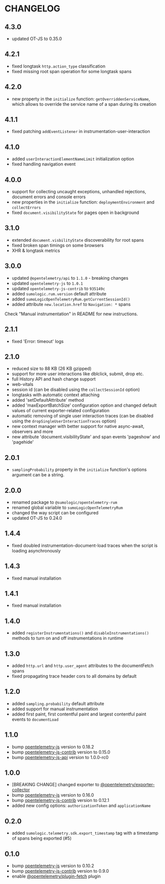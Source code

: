 # CHANGELOG

## 4.3.0

- updated OT-JS to 0.35.0

## 4.2.1

- fixed longtask `http.action_type` classification
- fixed missing root span operation for some longtask spans

## 4.2.0

- new property in the `initialize` function: `getOverriddenServiceName`, which allows to override the service name of a span during its creation

## 4.1.1

- fixed patching `addEventListener` in instrumentation-user-interaction

## 4.1.0

- added `userInteractionElementNameLimit` initialization option
- fixed handling navigation event

## 4.0.0

- support for collecting uncaught exceptions, unhandled rejections, document errors and console errors
- new properties in the `initialize` function: `deploymentEnvironment` and `collectErrors`
- fixed `document.visibilityState` for pages open in background

## 3.1.0

- extended `document.visbilityState` discoverability for root spans
- fixed broken span timings on some browsers
- XHR & longtask metrics

## 3.0.0

- updated `@opentelemetry/api` to `1.1.0` - breaking changes
- updated `opentelemetry-js` to `1.0.1`
- updated `opentelemetry-js-contrib` to `935149c`
- added `sumologic.rum.version` default attribute
- added `sumoLogicOpenTelemetryRum.getCurrentSessionId()`
- added attribute `new.location.href` to `Navigation: *` spans

Check "Manual instrumentation" in README for new instructions.

## 2.1.1

- fixed 'Error: timeout' logs

## 2.1.0

- reduced size to 88 KB (26 KB gzipped)
- support for more user interactions like dblclick, submit, drop etc.
- full History API and hash change support
- web-vitals
- session id (can be disabled using the `collectSessionId` option)
- longtasks with automatic context attaching
- added 'setDefaultAttribute' method
- added 'maxExportBatchSize' configuration option and changed default values of current exporter-related configuration
- automatic removing of single user interaction traces (can be disabled using the `dropSingleUserInteractionTraces`
  option)
- new context manager with better support for native async-await, observers and more
- new attribute 'document.visibilityState' and span events 'pageshow' and 'pagehide'

## 2.0.1

- `samplingProbability` property in the `initialize` function's options argument can be a string.

## 2.0.0

- renamed package to `@sumologic/opentelemetry-rum`
- renamed global variable to `sumoLogicOpenTelemetryRum`
- changed the way script can be configured
- updated OT-JS to 0.24.0

## 1.4.4

- fixed doubled instrumentation-document-load traces when the script is loading asynchronously

## 1.4.3

- fixed manual installation

## 1.4.1

- fixed manual installation

## 1.4.0

- added `registerInstrumentations()` and `disableInstrumentations()` methods to turn on and off instrumentations in
  runtime

## 1.3.0

- added `http.url` and `http.user_agent` attributes to the documentFetch spans
- fixed propagating trace header cors to all domains by default

## 1.2.0

- added `sampling.probability` default attribute
- added support for manual instrumentation
- added first paint, first contentful paint and largest contentful paint events to `documentLoad`

## 1.1.0

- bump [opentelemetry-js](https://github.com/SumoLogic/opentelemetry-js) version to 0.18.2
- bump [opentelemetry-js-contrib](https://github.com/SumoLogic/opentelemetry-js-contrib) version to 0.15.0
- bump [opentelemetry-js-api](https://github.com/SumoLogic/opentelemetry-js-api) version to 1.0.0-rc0

## 1.0.0

- [BREAKING CHANGE] changed exporter
  to [@opentelemetry/exporter-collector](https://www.npmjs.com/package/@opentelemetry/exporter-collector)
- bump [opentelemetry-js](https://github.com/open-telemetry/opentelemetry-js) version to 0.16.0
- bump [opentelemetry-js-contrib](https://github.com/open-telemetry/opentelemetry-js-contrib) version to 0.12.1
- added new config options: `authorizationToken` and `applicationName`

## 0.2.0

- added `sumologic.telemetry.sdk.export_timestamp` tag with a timestamp of spans being exported (#5)

## 0.1.0

- bump [opentelemetry-js](https://github.com/open-telemetry/opentelemetry-js) version to 0.10.2
- bump [opentelemetry-js-contrib](https://github.com/open-telemetry/opentelemetry-js-contrib) version to 0.9.0
- enable [@opentelemetry/plugin-fetch](https://www.npmjs.com/package/@opentelemetry/plugin-fetch) plugin
